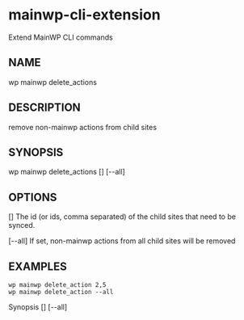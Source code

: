 # mainwp-cli-extension
Extend MainWP CLI commands

## NAME
  wp mainwp delete_actions

## DESCRIPTION
  remove non-mainwp actions from child sites

## SYNOPSIS
  wp mainwp delete_actions [<websiteid>] [--all]

## OPTIONS
  [<websiteid>]
    The id (or ids, comma separated) of the child sites that need to be synced.

  [--all]
    If set, non-mainwp actions from all child sites will be removed

## EXAMPLES
    wp mainwp delete_action 2,5
    wp mainwp delete_action --all

Synopsis [<websiteid>] [--all]

